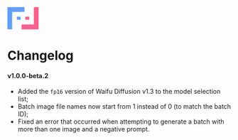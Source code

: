 ![](https://github.com/rlaneth/figment-fusion/blob/master/LOGO.svg?raw=true)

# Changelog

#### v1.0.0-beta.2
- Added the `fp16` version of Waifu Diffusion v1.3 to the model selection list;
- Batch image file names now start from 1 instead of 0 (to match the batch ID);
- Fixed an error that occurred when attempting to generate a batch with more
  than one image and a negative prompt.